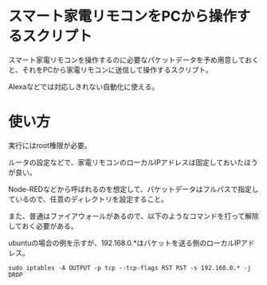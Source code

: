 # スマート家電リモコンをPCから操作するスクリプト
スマート家電リモコンを操作するのに必要なパケットデータを予め用意しておくと、それをPCから家電リモコンに送信して操作するスクリプト。

Alexaなどでは対応しきれない自動化に使える。

# 使い方
実行にはroot権限が必要。

ルータの設定などで、家電リモコンのローカルIPアドレスは固定しておいたほうが良い。

Node-REDなどから呼ばれるのを想定して、パケットデータはフルパスで指定しているので、任意のディレクトリを設定すること。

また、普通はファイアウォールがあるので、以下のようなコマンドを打って解除しておく必要がある。

ubuntuの場合の例を示すが、192.168.0.\*はパケットを送る側のローカルIPアドレス。

```sudo iptables -A OUTPUT -p tcp --tcp-flags RST RST -s 192.168.0.* -j DROP```
